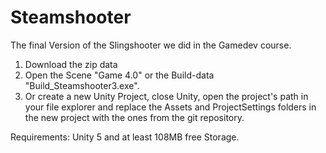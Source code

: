 # Steamshooter
The final Version of the Slingshooter we did in the Gamedev course.

1) Download the zip data
2) Open the Scene "Game 4.0" or the Build-data "Build_Steamshooter3.exe".
3) Or create a new Unity Project, close Unity, open the project's path in your file explorer and
replace the Assets and ProjectSettings folders in the new project with the ones from the git repository.

Requirements: Unity 5 and at least 108MB free Storage.


